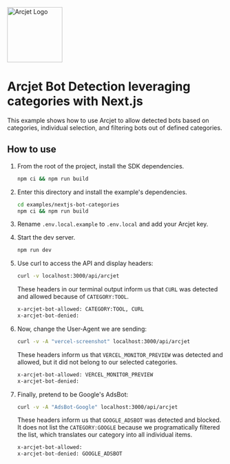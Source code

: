 <a href="https://arcjet.com" target="_arcjet-home">
  <picture>
    <source media="(prefers-color-scheme: dark)" srcset="https://arcjet.com/logo/arcjet-dark-lockup-voyage-horizontal.svg">
    <img src="https://arcjet.com/logo/arcjet-light-lockup-voyage-horizontal.svg" alt="Arcjet Logo" height="128" width="auto">
  </picture>
</a>

# Arcjet Bot Detection leveraging categories with Next.js

This example shows how to use Arcjet to allow detected bots based on categories,
individual selection, and filtering bots out of defined categories.

## How to use

1. From the root of the project, install the SDK dependencies.

   ```bash
   npm ci && npm run build
   ```

2. Enter this directory and install the example's dependencies.

   ```bash
   cd examples/nextjs-bot-categories
   npm ci && npm run build
   ```

3. Rename `.env.local.example` to `.env.local` and add your Arcjet key.

4. Start the dev server.

   ```bash
   npm run dev
   ```

5. Use curl to access the API and display headers:
   ```sh
   curl -v localhost:3000/api/arcjet
   ```
   These headers in our terminal output inform us that `CURL` was detected and
   allowed because of `CATEGORY:TOOL`.
   ```txt
   x-arcjet-bot-allowed: CATEGORY:TOOL, CURL
   x-arcjet-bot-denied:
   ```
6. Now, change the User-Agent we are sending:
   ```sh
   curl -v -A "vercel-screenshot" localhost:3000/api/arcjet
   ```
   These headers inform us that `VERCEL_MONITOR_PREVIEW` was detected and
   allowed, but it did not belong to our selected categories.
   ```txt
   x-arcjet-bot-allowed: VERCEL_MONITOR_PREVIEW
   x-arcjet-bot-denied:
   ```
7. Finally, pretend to be Google's AdsBot:
   ```sh
   curl -v -A "AdsBot-Google" localhost:3000/api/arcjet
   ```
   These headers inform us that `GOOGLE_ADSBOT` was detected and blocked. It
   does not list the `CATEGORY:GOOGLE` because we programatically filtered the
   list, which translates our category into all individual items.
   ```txt
   x-arcjet-bot-allowed:
   x-arcjet-bot-denied: GOOGLE_ADSBOT
   ```
